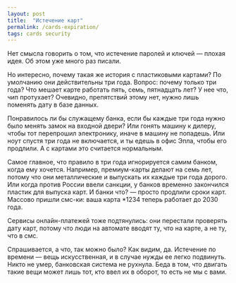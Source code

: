```yaml
---
layout: post
title:  "Истечение карт"
permalink: /cards-expiration/
tags: cards security
---
```


Нет смысла говорить о том, что истечение паролей и ключей — плохая идея. Об этом
уже много раз писали.

Но интересно, почему такая же история с пластиковыми картами? По умолчанию они
действительны три года. Вопрос: почему только три года? Что мешает карте
работать пять, семь, пятнадцать лет? У нее что, чип протухает? Очевидно,
препятствий этому нет, нужно лишь поменять дату в базе данных.

Понравилось ли бы служащему банка, если бы каждые три года нужно было менять
замок на входной двери? Или гонять машину к дилеру, чтобы тот перепрошил
электронику, иначе в машину не попадешь. Или ноут спустя три года не включается,
и ты едешь в офис Эпла, чтобы его продлили. А с картами это считается
нормальным.

Самое главное, что правило в три года игнорируется самим банком, когда ему
хочется. Например, премиум-карты делают на семь лет, потому что они
металлические и выпускать их каждые три года дорого. Или когда против России
ввели санкции, у банков временно закончился пластик для выпуска карт. И банки
что? — просто продлили сроки карт. Массово пришли смс-ки: ваша карта *1234
теперь работает до 2030 года.

Сервисы онлайн-платежей тоже подтянулись: они перестали проверять дату карт,
потому что люди на автомате вводят ту, что на карте, а не ту, что в смс.

Спрашивается, а что, так можно было? Как видим, да. Истечение по времени — вещь
искусственная, и в случае нужды ее легко подвинуть. Никто не умер, банковская
система не рухнула. Беда в том, что двигать такие вещи может лишь тот, кто ввел
их в оборот, то есть не мы с вами.
